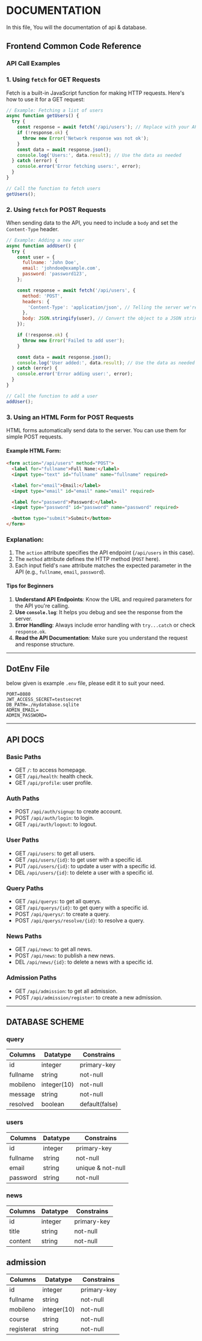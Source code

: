 # DOCUMENTATION

In this file, You will the documentation of api & database.

## Frontend Common Code Reference

### API Call Examples

### 1. Using `fetch` for GET Requests
Fetch is a built-in JavaScript function for making HTTP requests. Here's how to use it for a GET request:

```javascript
// Example: Fetching a list of users
async function getUsers() {
  try {
    const response = await fetch('/api/users'); // Replace with your API endpoint
    if (!response.ok) {
      throw new Error('Network response was not ok');
    }
    const data = await response.json();
    console.log('Users:', data.result); // Use the data as needed
  } catch (error) {
    console.error('Error fetching users:', error);
  }
}

// Call the function to fetch users
getUsers();
```

### 2. Using `fetch` for POST Requests
When sending data to the API, you need to include a `body` and set the `Content-Type` header.

```javascript
// Example: Adding a new user
async function addUser() {
  try {
    const user = {
      fullname: 'John Doe',
      email: 'johndoe@example.com',
      password: 'password123',
    };

    const response = await fetch('/api/users', {
      method: 'POST',
      headers: {
        'Content-Type': 'application/json', // Telling the server we're sending JSON
      },
      body: JSON.stringify(user), // Convert the object to a JSON string
    });

    if (!response.ok) {
      throw new Error('Failed to add user');
    }

    const data = await response.json();
    console.log('User added:', data.result); // Use the data as needed
  } catch (error) {
    console.error('Error adding user:', error);
  }
}

// Call the function to add a user
addUser();
```

### 3. Using an HTML Form for POST Requests
HTML forms automatically send data to the server. You can use them for simple POST requests.

#### Example HTML Form:
```html
<form action="/api/users" method="POST">
  <label for="fullname">Full Name:</label>
  <input type="text" id="fullname" name="fullname" required>

  <label for="email">Email:</label>
  <input type="email" id="email" name="email" required>

  <label for="password">Password:</label>
  <input type="password" id="password" name="password" required>

  <button type="submit">Submit</button>
</form>
```

### Explanation:
1. The `action` attribute specifies the API endpoint (`/api/users` in this case).
2. The `method` attribute defines the HTTP method (`POST` here).
3. Each input field's `name` attribute matches the expected parameter in the API (e.g., `fullname`, `email`, `password`).

#### Tips for Beginners
1. **Understand API Endpoints**: Know the URL and required parameters for the API you're calling.
2. **Use `console.log`**: It helps you debug and see the response from the server.
3. **Error Handling**: Always include error handling with `try...catch` or check `response.ok`.
4. **Read the API Documentation**: Make sure you understand the request and response structure.

---

## DotEnv File

below given is example `.env` file,
please edit it to suit your need.

```
PORT=8080
JWT_ACCESS_SECRET=testsecret
DB_PATH=./mydatabase.sqlite
ADMIN_EMAIL=
ADMIN_PASSWORD=
```

---

## API DOCS

### Basic Paths

- GET `/`: to access homepage.
- GET `/api/health`: health check.
- GET `/api/profile`: user profile.

### Auth Paths

- POST `/api/auth/signup`: to create account.
- POST `/api/auth/login`: to login.
- GET `/api/auth/logout`: to logout.

### User Paths

- GET `/api/users`: to get all users.
- GET `/api/users/{id}`: to get user with a specific id.
- PUT `/api/users/{id}`: to update a user with a specific id.
- DEL `/api/users/{id}`: to delete a user with a specific id.

### Query Paths

- GET `/api/querys`: to get all querys.
- GET `/api/querys/{id}`: to get query with a specific id.
- POST `/api/querys/`: to create a query.
- POST `/api/querys/resolve/{id}`: to resolve a query.

### News Paths

- GET `/api/news`: to get all news.
- POST `/api/news`: to publish a new news.
- DEL `/api/news/{id}`: to delete a news with a specific id.

### Admission Paths

- GET `/api/admission`: to get all admission.
- POST `/api/admission/register`: to create a new admission.

---

##  DATABASE SCHEME

### query

| Columns  | Datatype    | Constrains        |
| -------- | ----------- | ----------------- |
| id       | integer     | primary-key       |
| fullname | string      | not-null          |
| mobileno | integer(10) | not-null          |
| message  | string      | not-null          |
| resolved | boolean     | default(false)    |

### users

| Columns  | Datatype    | Constrains        |
| -------- | ----------- | ----------------- |
| id       | integer     | primary-key       |
| fullname | string      | not-null          |
| email    | string      | unique & not-null |
| password | string      | not-null          |

### news

| Columns  | Datatype    | Constrains        |
| -------- | ----------- | ----------------- |
| id       | integer     | primary-key       |
| title    | string      | not-null          |
| content  | string      | not-null          |

## admission

| Columns    | Datatype    | Constrains        |
| ---------- | ----------- | ----------------- |
| id         | integer     | primary-key       |
| fullname   | string      | not-null          |
| mobileno   | integer(10) | not-null          |
| course     | string      | not-null          |
| registerat | string      | not-null          |

